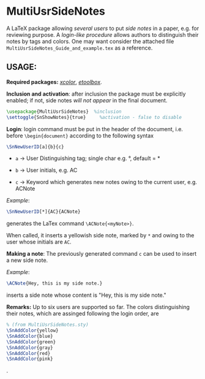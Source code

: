 MultiUsrSideNotes
=================

A LaTeX package allowing *several users* to put *side notes* in a paper, e.g. for reviewing purpose. 
A *login-like procedure* allows authors to distinguish their notes by tags and colors. 
One may want consider the attached file ```MultiUsrSideNotes_Guide_and_example.tex``` as a reference.

USAGE: 
----------------
**Required packages:** [*xcolor*](http://www.ctan.org/tex-archive/macros/latex/contrib/xcolor), [*etoolbox*](http://www.ctan.org/tex-archive/macros/latex/contrib/etoolbox).


**Inclusion and activation**: after inclusion the package must be explicitly enabled; 
if not, side notes *will not appear* in the final document. 
```latex
\usepackage{MultiUsrSideNotes} 	%inclusion
\settoggle{SnShowNotes}{true}	  %activation - false to disable
```

**Login**: login command must be put in the header of the document, i.e. before `\begin{document}` according to
the following syntax

```latex
\SnNewUserID[a]{b}{c}
```
-   `a` -> User Distinguishing tag; single char e.g. °, default = *

-   `b` -> User initials, e.g. AC

-   `c` -> Keyword which generates new notes owing to the current user, e.g. ACNote


*Example*:
```latex
\SnNewUserID[*]{AC}{ACNote}
```
generates the LaTex command `\ACNote{<myNote>}`. 

When called, it inserts a yellowish side note, marked by 
`*` and owing to the user whose initials are `AC`.

**Making a note**: The previously generated command `c` can be used to insert a new side note.

*Example*:
```latex
\ACNote{Hey, this is my side note.}
```
inserts a side note whose content is "Hey, this is my side note."

**Remarks:** Up to six users are supported so far. The colors distinguishing their notes, which are assinged following the login order, are 
```latex
% (from MultiUsrSideNotes.sty)
\SnAddColor{yellow}
\SnAddColor{blue}
\SnAddColor{green}
\SnAddColor{gray}
\SnAddColor{red}
\SnAddColor{pink}
```
.

